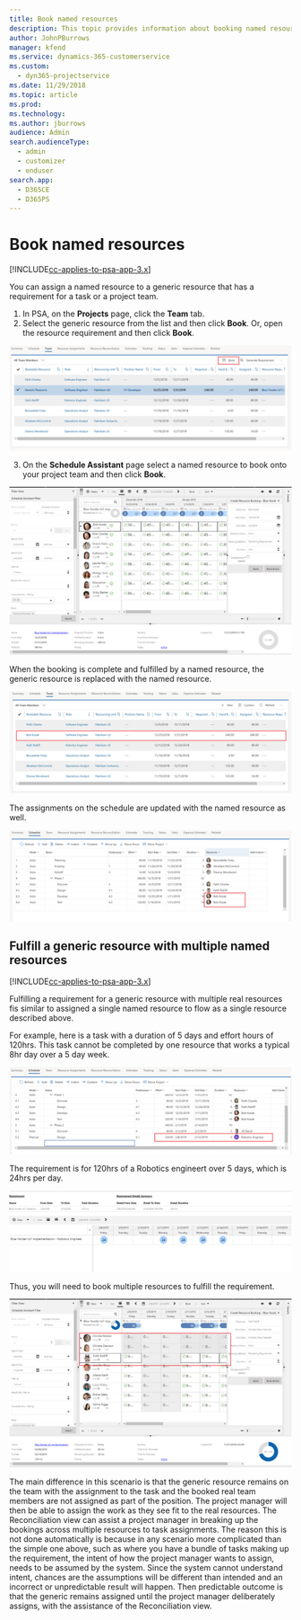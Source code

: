 ```yaml
---
title: Book named resources
description: This topic provides information about booking named resources.
author: JohnPBurrows
manager: kfend
ms.service: dynamics-365-customerservice
ms.custom: 
  - dyn365-projectservice
ms.date: 11/29/2018
ms.topic: article
ms.prod: 
ms.technology: 
ms.author: jburrows
audience: Admin
search.audienceType: 
  - admin
  - customizer
  - enduser
search.app: 
  - D365CE
  - D365PS
---
```

# Book named resources

[!INCLUDE[cc-applies-to-psa-app-3.x](../includes/cc-applies-to-psa-app-3x.md)]

You can assign a named resource to a generic resource that has a requirement for a task or a project team.

1. In PSA, on the **Projects** page, click the **Team** tab.
2. Select the generic resource from the list and then click **Book**. Or, open the resource requirement and then click **Book**.


![Booking a generic team member](media/RM-how-to-14.png)


3. On the **Schedule Assistant** page select a named resource to book onto your project team and then click **Book**.

![Booking a generic team member using schedule assistant](media/RM-how-to-15.png)

When the booking is complete and fulfilled by a named resource, the generic resource is replaced with the named resource.

![Named team member replacing a generic team member](media/RM-how-to-16.png)

The assignments on the schedule are updated with the named resource as well.

![Named team member assigned to project tasks](media/RM-how-to-17.png)

## Fulfill a generic resource with multiple named resources

[!INCLUDE[cc-applies-to-psa-app-3.x](../includes/cc-applies-to-psa-app-3x.md)] 

Fulfilling a requirement for a generic resource with multiple real resources fis similar to assigned a single named resource to flow as a single resource described above.

For example, here is a task with a duration of 5 days and effort hours of 120hrs. This task cannot be completed by one resource that works a typical 8hr day over a 5 day week.

![A task that needs 120 hours of effort over five days](media/RM-how-to-21.png)

The requirement is for 120hrs of a Robotics engineert over 5 days, which is 24hrs per day.

![Per day requirement](media/RM-how-to-22.png)

Thus, you will need to book multiple resources to fulfill the requirement.

![Booking multiple resources to fulfill the requirement](media/RM-how-to-23.png)

The main difference in this scenario is that the generic resource remains on the team with the assignment to the task and the booked real team members are not assigned as part of the position. The project manager will then be able to assign the work as they see fit to the real resources. The Reconciliation view can assist a project manager in breaking up the bookings across multiple resources to task assignments. The reason this is not done automatically is because in any scenario more complicated than the simple one above, such as where you have a bundle of tasks making up the requirement, the intent of how the project manager wants to assign, needs to be assumed by the system. Since the system cannot understand intent, chances are the assumptions will be different than intended and an incorrect or unpredictable result will happen. 
Then predictable outcome is that the generic remains assigned until the project manager deliberately assigns, with the assistance of the Reconciliation view.


